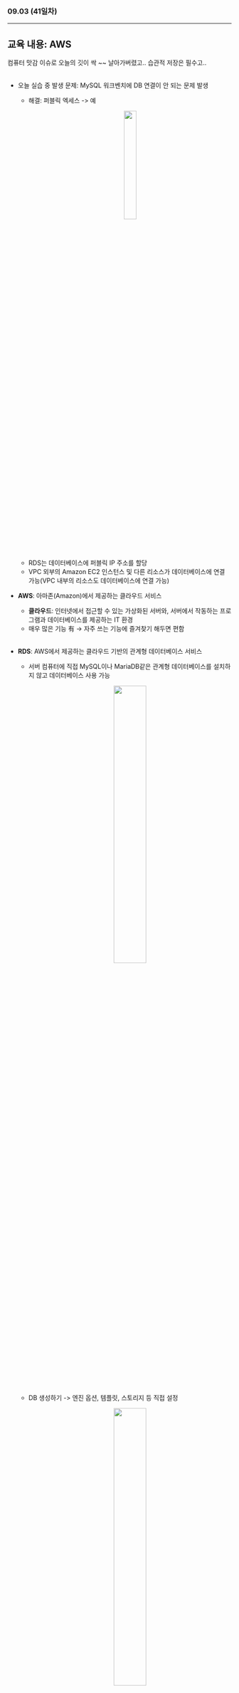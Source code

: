 ###  09.03 (41일차)
---
교육 내용: AWS
---
컴퓨터 맛감 이슈로 오늘의 깃이 싹 ~~ 날아가버렸고.. 습관적 저장은 필수고.. 
<br><br>

- 오늘 실습 중 발생 문제: MySQL 워크벤치에 DB 연결이 안 되는 문제 발생
  - 해결: 퍼블릭 엑세스 -> 예
    <p align="center">
    <img src="https://github.com/user-attachments/assets/f04eab21-4602-4bfb-b2e8-b4ee18e2733a" width="25%" /> </p><br>
  - RDS는 데이터베이스에 퍼블릭 IP 주소를 할당
  - VPC 외부의 Amazon EC2 인스턴스 및 다른 리소스가 데이터베이스에 연결 가능(VPC 내부의 리소스도 데이터베이스에 연결 가능)
    
- **AWS**: 아마존(Amazon)에서 제공하는 클라우드 서비스
  - **클라우드**: 인터넷에서 접근할 수 있는 가상화된 서버와, 서버에서 작동하는 프로그램과 데이터베이스를 제공하는 IT 환경
  - 매우 많은 기능 有 -> 자주 쓰는 기능에 즐겨찾기 해두면 편함 
<br><br>

- **RDS**: AWS에서 제공하는 클라우드 기반의 관계형 데이터베이스 서비스
  - 서버 컴퓨터에 직접 MySQL이나 MariaDB같은 관계형 데이터베이스를 설치하지 않고 데이터베이스 사용 가능
    <p align="center">
    <img src="https://github.com/user-attachments/assets/82452e51-c9c2-4c91-b8d1-c950c06c5d61" width="40%" /> </p><br>
  - DB 생성하기 -> 엔진 옵션, 템플릿, 스토리지 등 직접 설정
    <p align="center">
    <img src="https://github.com/user-attachments/assets/995d180d-3e95-43c3-8216-70d305cdbe52" width="40%" /> </p><br>
  - DB 인스턴스 식별자: 사용해줄 이름
<br><br>

- MySQL 워크벤치에 DB 연결
  <p align="center">
  <img src="https://github.com/user-attachments/assets/31a54c69-39d3-4c65-829b-4292db415142" width="40%" /> </p><br>
  
- MySQL 5 버전은 대,소문자 안 가림 (8버전은 x)
<br><br>

- **VPC**: 퍼블릭 클라우드 환경에서 사용할 수 있는 고객 전용 사설 네트워크
  - 데이터 센터 내부에 우리만의 규칙을 설정하기 위한 방법 (내 서버의 정책) 
<br><br>
  
- django에서 RDS로 마이그레이션
  - SQL로 DB 전환
    ```python
    DATABASES = {
        "default": {
            "ENGINE": "django.db.backends.mysql",
            "NAME": "sieun-db", # DB Name
            "USER": "mydatabaseuser",
            "PASSWORD": "mypassword",
            "HOST": "엔드포인트",
            "PORT": "포트넘버",
        }
    }
    ```
  - shell에서 설정
    ```shell
    source myenv/bin/activate
    pip install mysqlclient
    python manage.py migrate
    ```
  - MySQL 워크벤치 스키마 명 통일해서 만들어주기
    <p align="center">
    <img src="https://github.com/user-attachments/assets/eda3bded-a0bd-440c-a2f3-63593fcfab88" width="25%" /> </p>
  - `.env` 생성해서 주요 정보 숨기기
    - `settings.py`에서 설정
      ```python
      from dotenv import load_dotenv
      load_dotenv()
      ```
<br>


***
